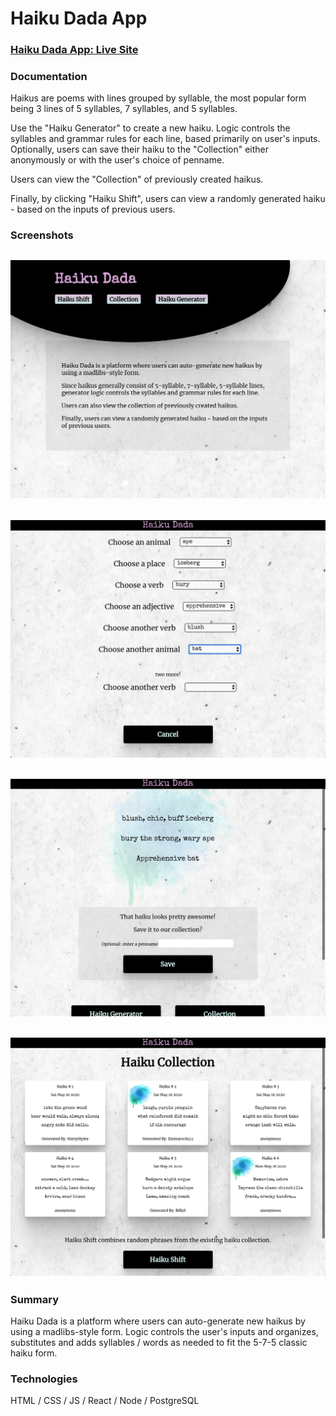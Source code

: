 # Haiku Dada App

### [Haiku Dada App: Live Site](https://haiku-shift-client.now.sh/)

### Documentation

Haikus are poems with lines grouped by syllable, the most
popular form being 3 lines of 5 syllables, 7 syllables, and 5 syllables.

Use the "Haiku Generator" to create a new haiku. Logic controls the syllables and grammar rules for
each line, based primarily on user's inputs. Optionally, users can save their haiku to the "Collection" either anonymously or with the user's choice of penname.

Users can view the "Collection" of previously created haikus.

Finally, by clicking "Haiku Shift", users can view a randomly generated haiku - based on the inputs of previous users.

### Screenshots

## ![](assets/Screen%20Shot%202020-05-17%20at%209.13.40%20PM.png)

## ![](assets/Screen%20Shot%202020-05-17%20at%209.14.18%20PM.png)

## ![](assets/Screen%20Shot%202020-05-17%20at%209.14.41%20PM.png)

## ![](assets/Screen%20Shot%202020-05-17%20at%209.14.53%20PM.png)

### Summary

Haiku Dada is a platform where users can auto-generate new haikus by using a madlibs-style form. Logic controls the user's inputs and organizes, substitutes and adds syllables / words as needed to fit the 5-7-5 classic haiku form.

### Technologies

HTML / CSS / JS / React / Node / PostgreSQL
